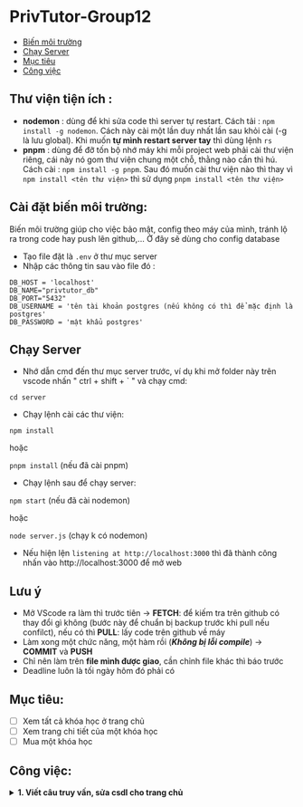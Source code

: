 # PrivTutor-Group12

- [Biến môi trường](#cài-đặt-biến-môi-trường)
- [Chạy Server](#chạy-server)
- [Mục tiêu](#mục-tiêu)
- [Công việc](#công-việc)

## Thư viện tiện ích :
- **nodemon** : dùng để khi sửa code thì server tự restart. Cách tải : `npm install -g nodemon`. Cách này cài một lần duy nhất lần sau khỏi cài (-g là lưu global). Khi muốn **tự mình restart server tay** thì dùng lệnh `rs`
- **pnpm** : dùng để đỡ tốn bộ nhớ máy khi mỗi project web phải cài thư viện riêng, cái này nó gom thư viện chung một chỗ, thằng nào cần thì hú. Cách cài : `npm install -g pnpm`. Sau đó muốn cài thư viện nào thì thay vì `npm install <tên thư viện>` thì sử dụng `pnpm install <tên thư viện>`
## Cài đặt biến môi trường:
Biến môi trường giúp cho việc bảo mật, config theo máy của mình, tránh lộ ra trong code hay push lên github,... Ở đây sẽ dùng cho config database
- Tạo file đặt là `.env` ở thư mục server
- Nhập các thông tin sau vào file đó :
```
DB_HOST = 'localhost'
DB_NAME="privtutor_db"
DB_PORT="5432"
DB_USERNAME = 'tên tài khoản postgres (nếu không có thì để mặc định là postgres'
DB_PASSWORD = 'mật khẩu postgres'
```
## Chạy Server

- Nhớ dẫn cmd đến thư mục server trước, ví dụ khi mở folder này trên vscode nhấn " ctrl + shift + ` " và chạy cmd:

`cd server`

- Chạy lệnh cài các thư viện:

`npm install` 

hoặc 

`pnpm install` (nếu đã cài pnpm)

- Chạy lệnh sau để chạy server:

`npm start` (nếu đã cài nodemon)

hoặc

`node server.js` (chạy k có nodemon)

- Nếu hiện lện `listening at http://localhost:3000` thì đã thành công nhấn vào http://localhost:3000 để mở web
## Lưu ý
- Mở VScode ra làm thì trước tiên &rarr; **FETCH**: để kiếm tra trên github có thay đổi gì không (bước này để chuẩn bị backup trước khi pull nếu confilct), nếu có thì **PULL**: lấy code trên github về máy
- Làm xong một chức năng, một hàm rồi (***Không bị lỗi compile***) &rarr; **COMMIT** và **PUSH**
- Chỉ nên làm trên **file mình được giao**, cần chỉnh file khác thì báo trước
- Deadline luôn là tối ngày hôm đó phải có
## Mục tiêu:
- [ ] Xem tất cả khóa học ở trang chủ
- [ ] Xem trang chi tiết của một khóa học
- [ ] Mua một khóa học
## Công việc:
<details>
    <summary> <b>1. Viết câu truy vấn, sửa csdl cho trang chủ</b> </summary>
    <ul>
        <li>Người làm: Hùng</li>
        <li>Mô tả:
            <ul>
                <li>Xem yêu cầu tại file</li>
            </ul>
        </li>
        <li>File làm việc: /server/controllers/dataController.js</li>
        <li>Deadline: 30/12/2022</li>
    </ul>
    </details>
